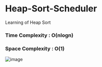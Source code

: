 # Heap-Sort-Scheduler

Learning of Heap Sort 

### Time Complexity : O(nlogn)
### Space Complexity : O(1)

![image](https://github.com/user-attachments/assets/26e52e61-d9d8-4951-985b-95b6d8a6a9f9)
